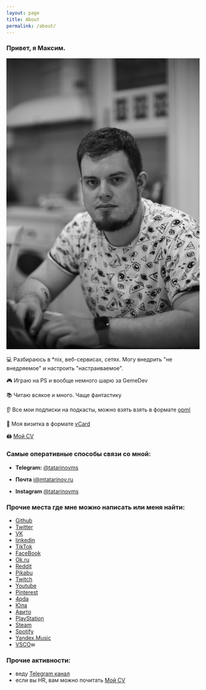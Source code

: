 ```yaml
---
layout: page
title: About
permalink: /about/
---
```

### Привет, я Максим.

![](https://raw.githubusercontent.com/tatarinovms/tatarinovms.github.io/master/images/posts/about/logo.JPG)



💻 Разбираюсь в *nix, веб-сервисах, сетях. Могу внедрить "не внедряемое" и настроить "настраиваемое". 

🎮 Играю на PS и вообще немного шарю за GemeDev 

📚 Читаю всякое и много. Чаще фантастику

👂 Все мои подписки на подкасты, можно взять взять в формате [opml](https://raw.githubusercontent.com/tatarinovms/tatarinovms.github.io/master/assets/files/podcasts.opml)

📄 Моя визитка в формате [vCard](https://raw.githubusercontent.com/tatarinovms/tatarinovms.github.io/master/assets/files/Maxim_Tatarinov.vcf)

🖨️ [Мой CV](https://blog.tatarinov.space/cv/) 

### Самые оперативные способы связи со мной:

- **Telegram:** [@tatarinovms](https://t.me/tatarinovms)

- **Почта** [i@mtatarinov.ru](mailto:i@mtatarinov.ru)

- **Instagram** [@tatarinovms](https://www.instagram.com/tatarinovms/)

### Прочие места где мне можно написать или меня найти:

- [Github](https://github.com/tatarinovms)
- [Twitter](https://twitter.com/tatarinovms)
- [VK](https://vk.com/tatarinovms)
- [linkedin](https://www.linkedin.com/in/tatarinovms/)
- [TikTok](https://tiktok.com/@tatarinovms)
- [FaceBook](https://www.facebook.com/people/Maxim-S-Tatarinov/100001079016303/)
- [Ok.ru](https://ok.ru/tatarinovms)
- [Reddit](https://www.reddit.com/user/tatarinovms)
- [Pikabu](https://pikabu.ru/@tatarinovm)
- [Twitch](https://www.twitch.tv/tatarinovm)
- [Youtube](https://www.youtube.com/c/MaximTatarinov)
- [Pinterest](http://pinterest.com/tatarinovms)
- [4pda](http://4pda.ru/forum/index.php?showuser=639002)
- [Юла](https://you.la/tatarinovms)
- [Авито](https://www.avito.ru/user/8e51259bf92a1fde6c218f446de0124d/profile)
- [PlayStation](https://my.playstation.com/profile/tatarinovms)
- [Steam](https://steamcommunity.com/id/tatarinovms/)
- [Spotify](https://open.spotify.com/user/tatarinovms)
- [Yandex.Music](https://music.yandex.com/users/tatarinovm.s/playlists)
- [VSCO](https://vsco.co/tatarinovms)w

### Прочие активности: 

- веду [Telegram канал](https://t.me/beaverclan)
- если вы HR, вам можно почитать [Мой CV](https://blog.tatarinov.space/cv/)
